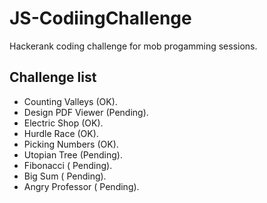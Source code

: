 # JS-CodiingChallenge
Hackerank coding challenge for mob progamming sessions.
## Challenge list
- Counting Valleys (OK).
- Design PDF Viewer (Pending).
- Electric Shop (OK).
- Hurdle Race (OK).
- Picking Numbers (OK).
- Utopian Tree (Pending).
- Fibonacci ( Pending).
- Big Sum ( Pending).
- Angry Professor ( Pending).